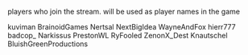 players who join the stream. will be used as player names in the game

kuviman
BrainoidGames
Nertsal
NextBigIdea
WayneAndFox
hierr777
badcop_
Narkissus
PrestonWL
RyFooled
ZenonX_Dest
Knautschel
BluishGreenProductions